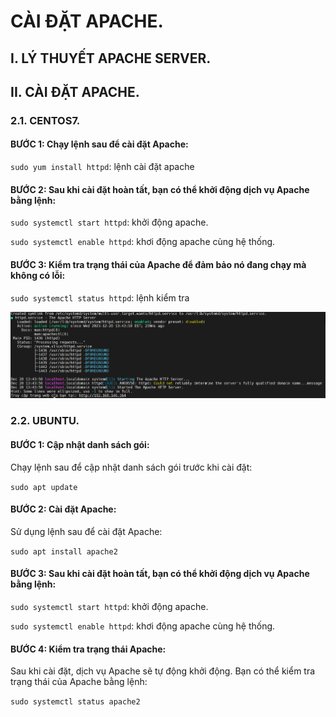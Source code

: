 # CÀI ĐẶT APACHE.

## I. LÝ THUYẾT APACHE SERVER.



## II. CÀI ĐẶT APACHE.


### 2.1. CENTOS7.


#### BƯỚC 1: Chạy lệnh sau để cài đặt Apache:

`sudo yum install httpd`: lệnh cài đặt apache


#### BƯỚC 2: Sau khi cài đặt hoàn tất, bạn có thể khởi động dịch vụ Apache bằng lệnh:


`sudo systemctl start httpd`: khởi động apache.

`sudo systemctl enable httpd`: khơi động apache cùng hệ thống.

#### BƯỚC 3: Kiểm tra trạng thái của Apache để đảm bảo nó đang chạy mà không có lỗi:

`sudo systemctl status httpd`: lệnh kiểm tra

![hinh ](../images/5.png)


### 2.2. UBUNTU.

#### BƯỚC 1: Cập nhật danh sách gói:
Chạy lệnh sau để cập nhật danh sách gói trước khi cài đặt:

`sudo apt update`


#### BƯỚC 2: Cài đặt Apache:

Sử dụng lệnh sau để cài đặt Apache:


`sudo apt install apache2`

#### BƯỚC 3: Sau khi cài đặt hoàn tất, bạn có thể khởi động dịch vụ Apache bằng lệnh:


`sudo systemctl start httpd`: khởi động apache.

`sudo systemctl enable httpd`: khơi động apache cùng hệ thống.

#### BƯỚC 4: Kiểm tra trạng thái Apache:

Sau khi cài đặt, dịch vụ Apache sẽ tự động khởi động. Bạn có thể kiểm tra trạng thái của Apache bằng lệnh:

`sudo systemctl status apache2`





